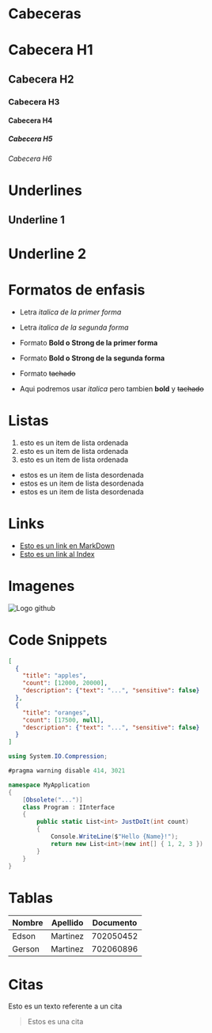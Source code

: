 # Cabeceras
# Cabecera H1
## Cabecera H2
### Cabecera H3
#### Cabecera H4
##### Cabecera H5
###### Cabecera H6

# Underlines

Underline 1
------------

Underline 2
===========

# Formatos de enfasis

- Letra *italica de la primer forma*
- Letra _italica de la segunda forma_

- Formato **Bold o Strong de la primer forma**
- Formato __Bold o Strong de la segunda forma__

- Formato ~~tachado~~

- Aqui podremos usar *italica* pero tambien **bold** y ~~tachado~~

# Listas
1. esto es un item de lista ordenada
2. esto es un item de lista ordenada
3. esto es un item de lista ordenada

- estos es un item de lista desordenada
- estos es un item de lista desordenada
- estos es un item de lista desordenada

# Links
- [Esto es un link en MarkDown](http://google.com)
- [Esto es un link al Index](index.html)

# Imagenes
![Logo github](https://octicons.github.com/img/og/mark-github.png)

# Code Snippets

```JSON
[
  {
    "title": "apples",
    "count": [12000, 20000],
    "description": {"text": "...", "sensitive": false}
  },
  {
    "title": "oranges",
    "count": [17500, null],
    "description": {"text": "...", "sensitive": false}
  }
]
```

```C#
using System.IO.Compression;

#pragma warning disable 414, 3021

namespace MyApplication
{
    [Obsolete("...")]
    class Program : IInterface
    {
        public static List<int> JustDoIt(int count)
        {
            Console.WriteLine($"Hello {Name}!");
            return new List<int>(new int[] { 1, 2, 3 })
        }
    }
}
```

# Tablas
| Nombre | Apellido | Documento |
| ------ | -------- | --------- |
| Edson  | Martinez | 702050452 |
| Gerson | Martinez | 702060896 |

# Citas
Esto es un texto referente a un cita 
> Estos es una cita
